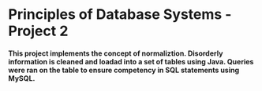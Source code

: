 # Principles of Database Systems - Project 2

#### This project implements the concept of normaliztion. Disorderly information is cleaned and loadad into a set of tables using Java. Queries were ran on the table to ensure competency in SQL statements using MySQL.
